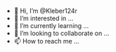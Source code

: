 - 👋 Hi, I’m @Kleber124r
- 👀 I’m interested in ...
- 🌱 I’m currently learning ...
- 💞️ I’m looking to collaborate on ...
- 📫 How to reach me ...

<!---
Kleber124r/Kleber124r is a ✨ special ✨ repository because its `README.md` (this file) appears on your GitHub profile.
You can click the Preview link to take a look at your changes.
--->

